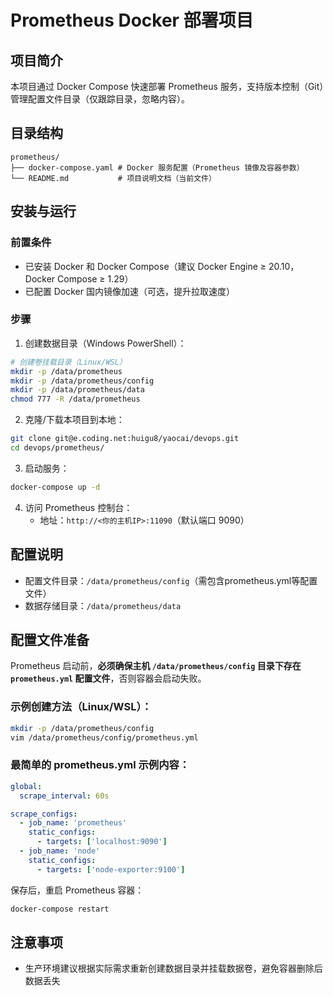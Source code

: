 # Prometheus Docker 部署项目

## 项目简介
本项目通过 Docker Compose 快速部署 Prometheus 服务，支持版本控制（Git）管理配置文件目录（仅跟踪目录，忽略内容）。

## 目录结构
```
prometheus/
├── docker-compose.yaml # Docker 服务配置（Prometheus 镜像及容器参数）
└── README.md           # 项目说明文档（当前文件）
```

## 安装与运行
### 前置条件
- 已安装 Docker 和 Docker Compose（建议 Docker Engine ≥ 20.10，Docker Compose ≥ 1.29）
- 已配置 Docker 国内镜像加速（可选，提升拉取速度）

### 步骤
1. 创建数据目录（Windows PowerShell）：
```bash
# 创建卷挂载目录（Linux/WSL）
mkdir -p /data/prometheus
mkdir -p /data/prometheus/config
mkdir -p /data/prometheus/data
chmod 777 -R /data/prometheus
```
2. 克隆/下载本项目到本地：
```bash
git clone git@e.coding.net:huigu8/yaocai/devops.git
cd devops/prometheus/
```
3. 启动服务：
```bash
docker-compose up -d
```
4. 访问 Prometheus 控制台：
   - 地址：`http://<你的主机IP>:11090`（默认端口 9090）

## 配置说明
- 配置文件目录：`/data/prometheus/config`（需包含prometheus.yml等配置文件）
- 数据存储目录：`/data/prometheus/data`

## 配置文件准备

Prometheus 启动前，**必须确保主机 `/data/prometheus/config` 目录下存在 `prometheus.yml` 配置文件**，否则容器会启动失败。

### 示例创建方法（Linux/WSL）：
```bash
mkdir -p /data/prometheus/config
vim /data/prometheus/config/prometheus.yml
```

### 最简单的 prometheus.yml 示例内容：
```yaml
global:
  scrape_interval: 60s

scrape_configs:
  - job_name: 'prometheus'
    static_configs:
      - targets: ['localhost:9090']
  - job_name: 'node'
    static_configs:
      - targets: ['node-exporter:9100']
```

保存后，重启 Prometheus 容器：
```bash
docker-compose restart
```

## 注意事项
  - 生产环境建议根据实际需求重新创建数据目录并挂载数据卷，避免容器删除后数据丢失
